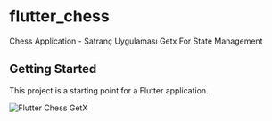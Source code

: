 # flutter_chess

Chess Application - Satranç Uygulaması
Getx For State Management


## Getting Started

This project is a starting point for a Flutter application.

![Flutter Chess GetX](https://github.com/munel/flutter_chess_getx/blob/master/assets/1612976382116.jpg)
